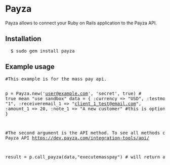 <h1>Payza</h1>

Payza allows to connect your Ruby on Rails application to the Payza API.

<h2>Installation</h2>
<pre>
  $ sudo gem install payza
</pre>


<h2>Example usage</h2>
<pre>
#This example is for the mass pay api.

p = Payza.new('user@example.com', 'secret', true) # true mean "use sandbox"
data = {
      :currency => "USD",
      :testmode => "1",
      :receiveremail_1 => "client_1_test@email.com",
      :amount_1 => 20,
      :note_1 => "A new customer" #this is optional
  }

#The second argument is the API method. To see all methods check the Payza API https://dev.payza.com/integration-tools/api/

result = p.call_payza(data,"executemasspay") # will return a hash
</pre>
